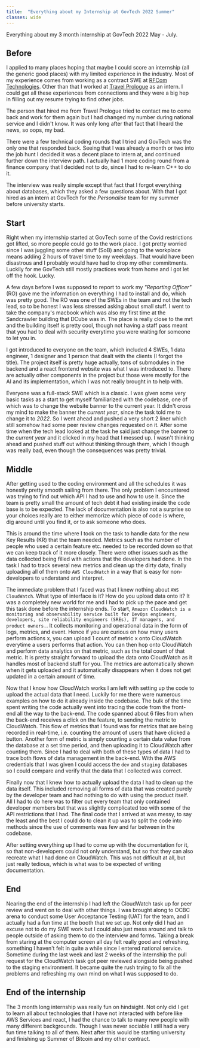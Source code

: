 ```yaml
---
title:  "Everything about my Internship at GovTech 2022 Summer"
classes: wide
---
```


Everything about my 3 month internship at GovTech 2022 May - July.

## Before

I applied to many places hoping that maybe I could score an internship (all the generic good places) with my limited experience in the industry. 
Most of my experience comes from working as a contract SWE at [RFCom Technologies](https://www.rfcom-tech.com/). 
Other than that I worked at [Travel Prologue](https://travelprologue.com/) as an intern.
I could get all these experiences from connections and they were a big hep in filling out my resume trying to find other jobs.

The person that hired me from Travel Prologue tried to contact me to come back and work for them again but I had changed my number during national service and I didn't know.
It was only long after that fact that I heard the news, so oops, my bad.

There were a few technical coding rounds that I tried and GovTech was the only one that responded back. 
Seeing that I was already a month or two into the job hunt I decided it was a decent place to intern at, and continued further down the interview path.
I actually had 1 more coding round from a finance company that I decided not to do, since I had to re-learn C++ to do it.

The interview was really simple except that fact that I forgot everything about databases, which they asked a few questions about. 
With that I got hired as an intern at GovTech for the _Personalise_ team for my summer before university starts.

## Start

Right when my internship started at GovTech some of the Covid restrictions got lifted, so more people could go to the work place.
I got pretty worried since I was juggling some other stuff (SoB) and going to the workplace means adding 2 hours of travel time to my weekdays. 
That would have been disastrous and I probably would have had to drop my other commitments.
Luckily for me GovTech still mostly practices work from home and I got let off the hook. 
Lucky.

A few days before I was supposed to report to work my _"Reporting Officer"_ (RO) gave me the information on everything I had to install and do, which was pretty good.
The RO was one of the SWEs in the team and not the tech lead, so to be honest I was less stressed asking about small stuff. 
I went to take the company's macbook which was also my first time at the Sandcrawler building that DCube was in.
The place is really close to the mrt and the building itself is pretty cool, though not having a staff pass meant that you had to deal with security everytime you were waiting for someone to let you in.

I got introduced to everyone on the team, which included 4 SWEs, 1 data engineer, 1 designer and 1 person that dealt with the clients (I forgot the title).
The project itself is pretty huge actually, tons of submodules in the backend and a react frontend website was what I was introduced to. 
There are actually other components in the project but those were mostly for the AI and its implementation, which I was not really brought in to help with.

Everyone was a full-stack SWE which is a classic. 
I was given some very basic tasks as a start to get myself familiarized with the codebase, one of which was to change the website banner to the current year.
It didn't cross my mind to make the banner the _current year_, since the task told me to change it to _2022_. 
So I went ahead and pushed a very short 2 liner which still somehow had some peer review changes requested on it. 
After some time when the tech lead looked at the task he said just change the banner to the _current year_ and it clicked in my head that I messed up.
I wasn't thinking ahead and pushed stuff out without thinking through them, which I though was really bad, even though the consequences was pretty trivial.

## Middle

After getting used to the coding environment and all the schedules it was honestly pretty smooth sailing from there. The only problem I encountered was trying to find out which API I had to use and how to use it. Since the team is pretty small the amount of tech debt it had existing inside the code base is to be expected. The lack of documentation is also not a surprise so your choices really are to either memorize which piece of code is where, dig around until you find it, or to ask someone who does. 

This is around the time where I took on the task to handle data for the new Key Results (KR) that the team needed. Metrics such as the number of people who used a certain feature etc. needed to be recorded down so that we can keep track of it more closely. There were other issues such as the data collected being filled with actions that the developers had done. In the task I had to track several new metrics and clean up the dirty data, finally uploading all of them onto `AWS CloudWatch` in a way that is easy for non-developers to understand and interpret.

The immediate problem that I faced was that I knew nothing about `AWS CloudWatch`. What type of interface is it? How do you upload data onto it? It was a completely new world for me and I had to pick up the pace and get this task done before the internship ends. To start, `Amazon CloudWatch is a monitoring and observability service built for DevOps engineers, developers, site reliability engineers (SREs), IT managers, and product owners.`. It collects monitoring and operational data in the form of logs, metrics, and event. Hence if you are curious on how many users perform actions x, you can upload 1 count of metric x onto CloudWatch everytime a users performs that action. You can then hop onto CloudWatch and perform data analytics on that metric, such as the total count of that metric. It is pretty straight forward to upload the data onto CloudWatch as it handles most of backend stuff for you. The metrics are automatically shown when it gets uploaded and it automatically disappears when it does not get updated in a certain amount of time.

Now that I know how CloudWatch works I am left with setting up the code to upload the actual data that I need. Luckily for me there were numerous examples on how to do it already inside the codebase. The bulk of the time spent writing the code actually went into tracing the code from the front-end all the way to the back-end. The code spanned about 6 files from when the back-end receives a click on the feature, to sending the metric to CloudWatch. This flow of metrics that I found was for metrics that are being recorded in real-time, i.e. counting the amount of users that have clicked a button. Another form of metric is simply counting a certain data value from the database at a set time period, and then uploading it to CloudWatch after counting them. Since I had to deal with both of these types of data I had to trace both flows of data management in the back-end. With the AWS credentials that I was given I could access the `dev` and `staging` databases so I could compare and verify that the data that I collected was correct.

Finally now that I knew how to actually upload the data I had to clean up the data itself. This included removing all forms of data that was created purely by the developer team and had nothing to do with using the product itself. All I had to do here was to filter out every team that only contained developer members but that was slightly complicated too with some of the API restrictions that I had. The final code that I arrived at was messy, to say the least and the best I could do to clean it up was to split the code into methods since the use of comments was few and far between in the codebase.

After setting everything up I had to come up with the documentation for it, so that non-developers could not only understand, but so that they can also recreate what I had done on CloudWatch. This was not difficult at all, but just really tedious, which is what was to be expected of writing documentation. 

## End

Nearing the end of the internship I had left the CloudWatch task up for peer review and went on to deal with other things. I was brought along to OCBC arena to conduct some User Acceptance Testing (UAT) for the team, and I actually had a fun time at the booth that we set up. Not only did I had an excuse not to do my SWE work but I could also just mess around and talk to people outside of asking them to do the interview and forms. Taking a break from staring at the computer screen all day felt really good and refreshing, something I haven't felt in quite a while since I entered national service. Sometime during the last week and last 2 weeks of the internship the pull request for the CloudWatch task got peer reviewed alongside being pushed to the staging environment. It became quite the rush trying to fix all the problems and refreshing my own mind on what I was supposed to do. 

## End of the internship

The 3 month long internship was really fun on hindsight. Not only did I get to learn all about technologies that I have not interacted with before like AWS Services and react, I had the chance to talk to many new people with many different backgrounds. Though I was never sociable I still had a very fun time talking to all of them. Next after this would be starting university and finishing up Summer of Bitcoin and my other contract.
